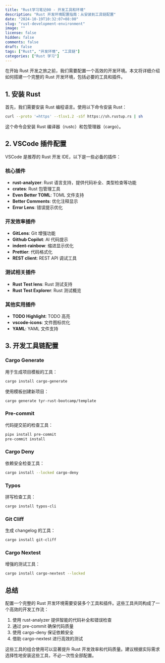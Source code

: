 ```yaml
---
title: "Rust学习笔记00 - 开发工具和环境"
description: "Rust 开发环境配置指南：从安装到工具链配置"
date: "2024-10-19T10:32:07+08:00"
slug: "rust-development-environment"
image: ""
license: false
hidden: false
comments: false
draft: false
tags: ["Rust", "开发环境", "工具链"]
categories: ["Rust 学习"]
---
```


在开始 Rust 开发之旅之前，我们需要配置一个高效的开发环境。本文将详细介绍如何搭建一个完整的 Rust 开发环境，包括必要的工具和插件。

## 1. 安装 Rust

首先，我们需要安装 Rust 编程语言。使用以下命令安装 Rust：

```bash
curl --proto '=https' --tlsv1.2 -sSf https://sh.rustup.rs | sh
```

这个命令会安装 Rust 编译器（rustc）和包管理器（cargo）。

## 2. VSCode 插件配置

VSCode 是推荐的 Rust 开发 IDE，以下是一些必备的插件：

### 核心插件

- **rust-analyzer**: Rust 语言支持，提供代码补全、类型检查等功能
- **crates**: Rust 包管理工具
- **Even Better TOML**: TOML 文件支持
- **Better Comments**: 优化注释显示
- **Error Lens**: 错误提示优化

### 开发效率插件

- **GitLens**: Git 增强功能
- **Github Copilot**: AI 代码提示
- **indent-rainbow**: 缩进显示优化
- **Prettier**: 代码格式化
- **REST client**: REST API 调试工具

### 测试相关插件

- **Rust Test lens**: Rust 测试支持
- **Rust Test Explorer**: Rust 测试概览

### 其他实用插件

- **TODO Highlight**: TODO 高亮
- **vscode-icons**: 文件图标优化
- **YAML**: YAML 文件支持

## 3. 开发工具链配置

### Cargo Generate

用于生成项目模板的工具：

```bash
cargo install cargo-generate
```

使用模板创建新项目：

```bash
cargo generate tyr-rust-bootcamp/template
```

### Pre-commit

代码提交前的检查工具：

```bash
pipx install pre-commit
pre-commit install
```

### Cargo Deny

依赖安全检查工具：

```bash
cargo install --locked cargo-deny
```

### Typos

拼写检查工具：

```bash
cargo install typos-cli
```

### Git Cliff

生成 changelog 的工具：

```bash
cargo install git-cliff
```

### Cargo Nextest

增强的测试工具：

```bash
cargo install cargo-nextest --locked
```

## 总结

配置一个完整的 Rust 开发环境需要安装多个工具和插件。这些工具共同构成了一个高效的开发工作流：

1. 使用 rust-analyzer 提供智能的代码补全和错误检查
2. 通过 pre-commit 确保代码质量
3. 使用 cargo-deny 保证依赖安全
4. 借助 cargo-nextest 进行高效的测试

这些工具的组合使用可以显著提升 Rust 开发效率和代码质量。建议根据实际需求选择性地安装这些工具，不必一次性全部配置。
